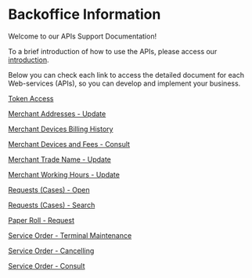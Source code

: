 
# Backoffice Information

Welcome to our APIs Support Documentation!

To a brief introduction of how to use the APIs, please access our [introduction][1].

Below you can check each link to access the detailed document for each Web-services (APIs), so you can develop and implement your business.

[Token Access](https://docs-qa.firstdata.com/org/brazilapi/docs/api/001-sba-token)

[Merchant Addresses - Update](https://docs-qa.firstdata.com/org/brazilapi/docs/api/001-sba-wsm-mnt-term)

[Merchant Devices Billing History](https://docs-qa.firstdata.com/org/brazilapi/docs/api/001-cob-hist-term)

[Merchant Devices and Fees - Consult](https://docs-qa.firstdata.com/org/brazilapi/docs/api/001-sba-con-taxa-eqp)

[Merchant Trade Name - Update](https://docs-qa.firstdata.com/org/brazilapi/docs/api/001-sba-wsm-nme-fant)

[Merchant Working Hours - Update](https://docs-qa.firstdata.com/org/brazilapi/docs/api/001-sba-wsm-work-fun)

[Requests (Cases) - Open](https://docs-qa.firstdata.com/org/brazilapi/docs/api/001-sba-abertura-sol)

[Requests (Cases) - Search](https://docs-qa.firstdata.com/org/brazilapi/docs/api/001-sba-pesq-caso-sf)

[Paper Roll - Request](https://docs-qa.firstdata.com/org/brazilapi/docs/api/001-solicitar-bobina)

[Service Order - Terminal Maintenance](https://docs-qa.firstdata.com/org/brazilapi/docs/api/001-sba-wsm-mnt-term)

[Service Order - Cancelling](https://docs-qa.firstdata.com/org/brazilapi/docs/api/001-wsm-cancel-so)

[Service Order - Consult](https://docs-qa.firstdata.com/org/brazilapi/docs/api/001-sba-consulta-os)

[1]: APIs-Introduction.md
